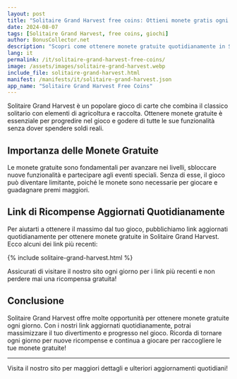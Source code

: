 ```yaml
---
layout: post
title: "Solitaire Grand Harvest free coins: Ottieni monete gratis ogni giorno"
date: 2024-08-07
tags: [Solitaire Grand Harvest, free coins, giochi]
author: BonusCollector.net
description: "Scopri come ottenere monete gratuite quotidianamente in Solitaire Grand Harvest. Visita per link aggiornati giornalmente."
lang: it
permalink: /it/solitaire-grand-harvest-free-coins/
image: /assets/images/solitaire-grand-harvest.webp
include_file: solitaire-grand-harvest.html
manifest: /manifests/it/solitaire-grand-harvest.json
app_name: "Solitaire Grand Harvest Free Coins"
---
```


Solitaire Grand Harvest è un popolare gioco di carte che combina il classico solitario con elementi di agricoltura e raccolta. Ottenere monete gratuite è essenziale per progredire nel gioco e godere di tutte le sue funzionalità senza dover spendere soldi reali.

## Importanza delle Monete Gratuite

Le monete gratuite sono fondamentali per avanzare nei livelli, sbloccare nuove funzionalità e partecipare agli eventi speciali. Senza di esse, il gioco può diventare limitante, poiché le monete sono necessarie per giocare e guadagnare premi maggiori.

## Link di Ricompense Aggiornati Quotidianamente

Per aiutarti a ottenere il massimo dal tuo gioco, pubblichiamo link aggiornati quotidianamente per ottenere monete gratuite in Solitaire Grand Harvest. Ecco alcuni dei link più recenti:

{% include solitaire-grand-harvest.html %}

Assicurati di visitare il nostro sito ogni giorno per i link più recenti e non perdere mai una ricompensa gratuita!

## Conclusione

Solitaire Grand Harvest offre molte opportunità per ottenere monete gratuite ogni giorno. Con i nostri link aggiornati quotidianamente, potrai massimizzare il tuo divertimento e progresso nel gioco. Ricorda di tornare ogni giorno per nuove ricompense e continua a giocare per raccogliere le tue monete gratuite!

---

Visita il nostro sito per maggiori dettagli e ulteriori aggiornamenti quotidiani!